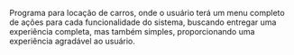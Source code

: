 Programa para locação de carros, onde o usuário terá um menu completo de ações para cada funcionalidade do sistema, buscando entregar uma experiência completa, mas também simples, proporcionando uma experiência agradável ao usuário.
